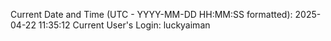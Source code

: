 Current Date and Time (UTC - YYYY-MM-DD HH:MM:SS formatted): 2025-04-22 11:35:12
Current User's Login: luckyaiman
